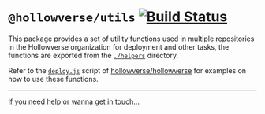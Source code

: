 # `@hollowverse/utils` [![Build Status](https://travis-ci.org/hollowverse/utils.svg?branch=master)](https://travis-ci.org/hollowverse/utils)

This package provides a set of utility functions used in multiple repositories in the Hollowverse organization for deployment and other tasks, the functions are exported from the [`./helpers`](./helpers) directory.

Refer to the [`deploy.js`](https://github.com/hollowverse/hollowverse/tree/master/deploy.js) script of [hollowverse/hollowverse](https://github.com/hollowverse/hollowverse) for examples on how to use these functions.

---

[If you need help or wanna get in touch...](https://github.com/hollowverse/hollowverse/wiki/Help)

